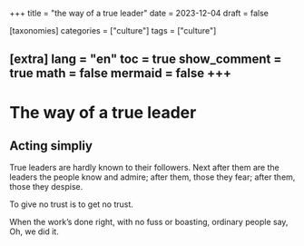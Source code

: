 +++
title = "the way of a true leader"
date = 2023-12-04
draft = false
 

[taxonomies]
categories = ["culture"]
tags = ["culture"]

[extra]
lang = "en"
toc = true
show_comment = true
math = false
mermaid = false
+++
---

# The way of a true leader

## Acting simpliy

True leaders
are hardly known to their followers.
Next after them are the leaders
the people know and admire;
after them, those they fear;
after them, those they despise.

To give no trust
is to get no trust.

When the work’s done right,
with no fuss or boasting,
ordinary people say,
Oh, we did it.
